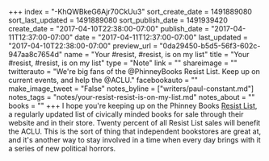 +++
index = "-KhQWBkeG6Ajr70CkUu3"
sort_create_date = 1491889080
sort_last_updated = 1491889080
sort_publish_date = 1491939420
create_date = "2017-04-10T22:38:00-07:00"
publish_date = "2017-04-11T12:37:00-07:00"
date = "2017-04-11T12:37:00-07:00"
last_updated = "2017-04-10T22:38:00-07:00"
preview_url = "0da29450-b5d5-56f3-602c-947aa8c7654d"
name = "Your #resist, #resist, is on my list"
title = "Your #resist, #resist, is on my list"
type = "Note"
link = ""
shareimage = ""
twitterauto = "We're big fans of the @PhinneyBooks Resist List. Keep up on current events, and help the @ACLU."
facebookauto = ""
make_image_tweet = "False"
notes_byline = ["writers/paul-constant.md"]
notes_tags = "notes/your-resist-resist-is-on-my-list.md"
notes_about = ""
books = ""
+++
I hope you're keeping up on the Phinney Books [Resist List](http://www.phinneybooks.com/resist-list/), a regularly updated list of civically minded books for sale through their website and in their store. Twenty percent of all Resist List sales will benefit the ACLU. This is the sort of thing that independent bookstores are great at, and it's another way to stay involved in a time when every day brings with it a series of new political horrors.
